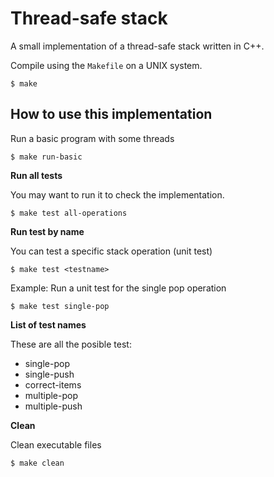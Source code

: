 # Thread-safe stack

A small implementation of a thread-safe stack written in C++.

Compile using the `Makefile` on a UNIX system.

    $ make

## How to use this implementation

Run a basic program with some threads

    $ make run-basic

**Run all tests**

You may want to run it to check the implementation.

    $ make test all-operations

**Run test by name**

You can test a specific stack operation (unit test)

    $ make test <testname>

Example: Run a unit test for the single pop operation

    $ make test single-pop

**List of test names**

These are all the posible test:

- single-pop
- single-push
- correct-items
- multiple-pop
- multiple-push

**Clean**

Clean executable files

    $ make clean